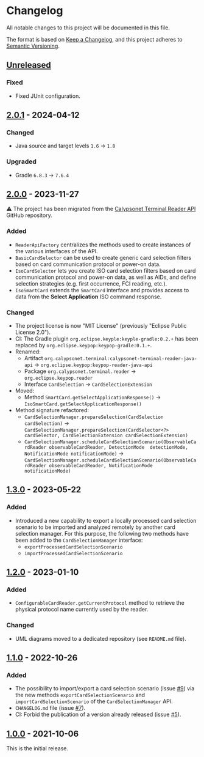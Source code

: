 # Changelog
All notable changes to this project will be documented in this file.

The format is based on [Keep a Changelog](https://keepachangelog.com/en/1.0.0/),
and this project adheres to [Semantic Versioning](https://semver.org/spec/v2.0.0.html).

## [Unreleased]
### Fixed
- Fixed JUnit configuration.

## [2.0.1] - 2024-04-12
### Changed
- Java source and target levels `1.6` -> `1.8`
### Upgraded
- Gradle `6.8.3` -> `7.6.4`

## [2.0.0] - 2023-11-27
:warning: The project has been migrated from the [Calypsonet Terminal Reader API](https://github.com/calypsonet/calypsonet-terminal-reader-java-api)
GitHub repository.
### Added
- `ReaderApiFactory` centralizes the methods used to create instances of the various interfaces of the API.
- `BasicCardSelector` can be used to create generic card selection filters based on card communication 
  protocol or power-on data.
- `IsoCardSelector` lets you create ISO card selection filters based on card communication protocol and 
  power-on data, as well as AIDs, and define selection strategies (e.g. first occurrence, FCI reading, etc.).
- `IsoSmartCard` extends the `SmartCard` interface and provides access to data from the **Select Application** ISO 
  command response.
### Changed
- The project license is now "MIT License" (previously "Eclipse Public License 2.0").
- CI: The Gradle plugin `org.eclipse.keyple:keyple-gradle:0.2.+` has been replaced
  by `org.eclipse.keypop:keypop-gradle:0.1.+`.
- Renamed:
  - Artifact `org.calypsonet.terminal:calypsonet-terminal-reader-java-api` -> `org.eclipse.keypop:keypop-reader-java-api`
  - Package `org.calypsonet.terminal.reader` -> `org.eclipse.keypop.reader`
  - Interface `CardSelection` -> `CardSelectionExtension`
- Moved:
  - Method `SmartCard.getSelectApplicationResponse()` ->  `IsoSmartCard.getSelectApplicationResponse()`
- Method signature refactored:
  - `CardSelectionManager.prepareSelection(CardSelection cardSelection)` -> `CardSelectionManager.prepareSelection(CardSelector<?> cardSelector, CardSelectionExtension cardSelectionExtension)`
  - `CardSelectionManager.scheduleCardSelectionScenario(ObservableCardReader observableCardReader, DetectionMode 
     detectionMode, NotificationMode notificationMode)` 
     -> `CardSelectionManager.scheduleCardSelectionScenario(ObservableCardReader observableCardReader, NotificationMode 
     notificationMode)`

## [1.3.0] - 2023-05-22
### Added
- Introduced a new capability to export a locally processed card selection scenario to be imported and analyzed remotely
  by another card selection manager.
  For this purpose, the following two methods have been added to the `CardSelectionManager` interface:
  - `exportProcessedCardSelectionScenario`
  - `importProcessedCardSelectionScenario`

## [1.2.0] - 2023-01-10
### Added
- `ConfigurableCardReader.getCurrentProtocol` method to retrieve the physical protocol name currently used by the reader.
### Changed
- UML diagrams moved to a dedicated repository (see `README.md` file).

## [1.1.0] - 2022-10-26
### Added
- The possibility to import/export a card selection scenario (issue [#9]) via the new methods
  `exportCardSelectionScenario` and `importCardSelectionScenario` of the `CardSelectionManager` API.
- `CHANGELOG.md` file (issue [#7]).
- CI: Forbid the publication of a version already released (issue [#5]).

## [1.0.0] - 2021-10-06
This is the initial release.

[unreleased]: https://github.com/eclipse-keypop/keypop-reader-java-api/compare/2.0.1...HEAD
[2.0.1]: https://github.com/eclipse-keypop/keypop-reader-java-api/compare/2.0.0...2.0.1
[2.0.0]: https://github.com/eclipse-keypop/keypop-reader-java-api/releases/tag/2.0.0
[1.3.0]: https://github.com/calypsonet/calypsonet-terminal-reader-java-api/compare/1.2.0...1.3.0
[1.2.0]: https://github.com/calypsonet/calypsonet-terminal-reader-java-api/compare/1.1.0...1.2.0
[1.1.0]: https://github.com/calypsonet/calypsonet-terminal-reader-java-api/compare/1.0.0...1.1.0
[1.0.0]: https://github.com/calypsonet/calypsonet-terminal-reader-java-api/releases/tag/1.0.0

[#9]: https://github.com/calypsonet/calypsonet-terminal-reader-java-api/issues/9
[#7]: https://github.com/calypsonet/calypsonet-terminal-reader-java-api/issues/7
[#5]: https://github.com/calypsonet/calypsonet-terminal-reader-java-api/issues/5